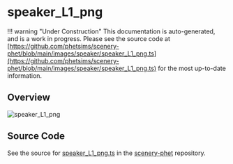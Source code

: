 # speaker_L1_png

!!! warning "Under Construction"
    This documentation is auto-generated, and is a work in progress. Please see the source code at
    [https://github.com/phetsims/scenery-phet/blob/main/images/speaker/speaker_L1_png.ts](https://github.com/phetsims/scenery-phet/blob/main/images/speaker/speaker_L1_png.ts) for the most up-to-date information.

## Overview



<img id="doc-image" alt="speaker_L1_png">
<script type="module">
import { speaker_L1_png } from '/lib/scenerystack.esm.min.js';

if ( speaker_L1_png instanceof HTMLImageElement ) {
  document.querySelector( '#doc-image' ).src = speaker_L1_png.src;
}
else if ( Array.isArray( speaker_L1_png ) ) {
  document.querySelector( '#doc-image' ).src = speaker_L1_png[ 0 ].url;
}
</script>




## Source Code

See the source for [speaker_L1_png.ts](https://github.com/phetsims/scenery-phet/blob/main/images/speaker/speaker_L1_png.ts) in the [scenery-phet](https://github.com/phetsims/scenery-phet) repository.

